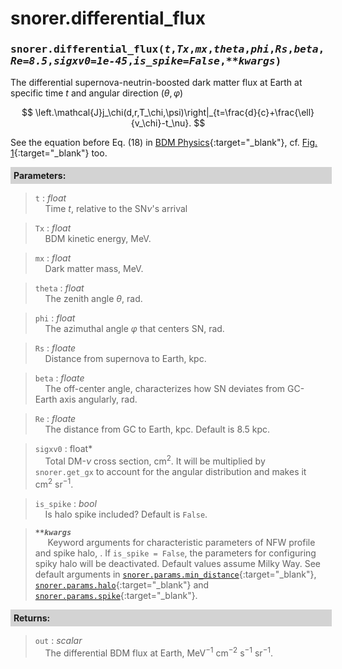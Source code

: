 <script>
window.MathJax = {
  tex: {
    tags: "ams"  // Auto-numbering, AMS based
  }
};
</script>

<style>
.mono {
    font-family: monospace;
}
</style>


# snorer.differential_flux


###  <span class="mono">snorer.differential_flux(*t*,*Tx*,*mx*,*theta*,*phi*,*Rs*,*beta*,*Re=8.5*,*sigxv0=1e-45*,*is_spike=False*,*\*\*kwargs*)</span>

The differential supernova-neutrin-boosted dark matter flux at Earth at specific time $t$ and angular direction $(\theta,\varphi)$

$$
\left.\mathcal{J}j_\chi(d,r,T_\chi,\psi)\right|_{t=\frac{d}{c}+\frac{\ell}{v_\chi}-t_\nu}.
$$

See the equation before Eq. (18) in [BDM Physics](../../manual/overview.md#from-line-of-sight-to-time-dependency){:target="_blank"}, cf. [Fig. 1](../../manual/overview.md#snv_bdm_scheme){:target="_blank"} too.

**<div style="background-color: lightgrey; padding: 5px; width: 100%;">Parameters:</div>**

> `t` : *float* <br>&nbsp;&nbsp;&nbsp;&nbsp;Time $t$, relative to the SN$\nu$'s arrival

> `Tx` : *float* <br>&nbsp;&nbsp;&nbsp;&nbsp;BDM kinetic energy, MeV.

> `mx` : *float* <br>&nbsp;&nbsp;&nbsp;&nbsp;Dark matter mass, MeV.

> `theta` : *float* <br>&nbsp;&nbsp;&nbsp;&nbsp;The zenith angle $\theta$, rad.

> `phi` : *float* <br>&nbsp;&nbsp;&nbsp;&nbsp;The azimuthal angle $\varphi$ that centers SN, rad.

> `Rs` : *floate* <br>&nbsp;&nbsp;&nbsp;&nbsp;Distance from supernova to Earth, kpc.

> `beta` : *floate* <br>&nbsp;&nbsp;&nbsp;&nbsp;The off-center angle, characterizes how SN deviates from GC-Earth axis angularly, rad.

> `Re` : *floate* <br>&nbsp;&nbsp;&nbsp;&nbsp;The distance from GC to Earth, kpc. Default is 8.5 kpc.

> `sigxv0` : float* <br>&nbsp;&nbsp;&nbsp;&nbsp;Total DM-$\nu$ cross section, cm<sup>2</sup>. It will be multiplied by `snorer.get_gx` to account for the angular distribution and makes it cm<sup>2</sup> sr<sup>−1</sup>.


> `is_spike` : *bool* <br>&nbsp;&nbsp;&nbsp;&nbsp;Is halo spike included? Default is `False`.

> ***`**kwargs`*** <br>&nbsp;&nbsp;&nbsp;&nbsp; Keyword arguments for characteristic parameters of NFW profile and spike halo, . If `is_spike = False`, the parameters for configuring spiky halo will be deactivated. Default values assume Milky Way. See default arguments in [`snorer.params.min_distance`](../params/params.md#snorerparamsmin_distance){:target="_blank"}, [`snorer.params.halo`](../params/params.md#snorerparamshalo){:target="_blank"} and [`snorer.params.spike`](../params/params.md#snorerparamsspike){:target="_blank"}.



**<div style="background-color: lightgrey; padding: 5px; width: 100%;">Returns:</div>**

> `out` : *scalar* <br>&nbsp;&nbsp;&nbsp;&nbsp;The differential BDM flux at Earth, MeV<sup>−1</sup> cm<sup>−2</sup> s<sup>−1</sup> sr<sup>−1</sup>.

